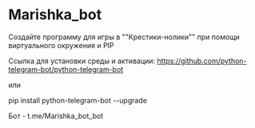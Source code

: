 # Marishka_bot

Создайте программу для игры в ""Крестики-нолики"" при помощи виртуального окружения и PIP

Ссылка для установки среды и активации: https://github.com/python-telegram-bot/python-telegram-bot

или

pip install python-telegram-bot --upgrade

Бот - t.me/Marishka_bot_bot
